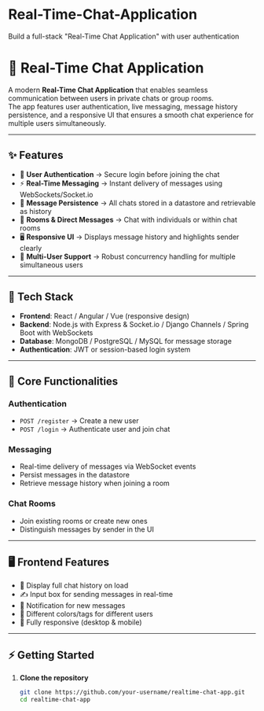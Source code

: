 # Real-Time-Chat-Application
Build a full-stack "Real-Time Chat Application" with user authentication

# 💬 Real-Time Chat Application

A modern **Real-Time Chat Application** that enables seamless communication between users in private chats or group rooms.  
The app features user authentication, live messaging, message history persistence, and a responsive UI that ensures a smooth chat experience for multiple users simultaneously.  

---

## ✨ Features
- 🔐 **User Authentication** → Secure login before joining the chat  
- ⚡ **Real-Time Messaging** → Instant delivery of messages using WebSockets/Socket.io  
- 💾 **Message Persistence** → All chats stored in a datastore and retrievable as history  
- 👥 **Rooms & Direct Messages** → Chat with individuals or within chat rooms  
- 🖥️ **Responsive UI** → Displays message history and highlights sender clearly  
- 🤝 **Multi-User Support** → Robust concurrency handling for multiple simultaneous users  

---

## 🚀 Tech Stack
- **Frontend**: React / Angular / Vue (responsive design)  
- **Backend**: Node.js with Express & Socket.io / Django Channels / Spring Boot with WebSockets  
- **Database**: MongoDB / PostgreSQL / MySQL for message storage  
- **Authentication**: JWT or session-based login system  

---

## 📌 Core Functionalities
### Authentication
- `POST /register` → Create a new user  
- `POST /login` → Authenticate user and join chat  

### Messaging
- Real-time delivery of messages via WebSocket events  
- Persist messages in the datastore  
- Retrieve message history when joining a room  

### Chat Rooms
- Join existing rooms or create new ones  
- Distinguish messages by sender in the UI  

---

## 🖥️ Frontend Features
- 📜 Display full chat history on load  
- ✍️ Input box for sending messages in real-time  
- 🔔 Notification for new messages  
- 👤 Different colors/tags for different users  
- 📱 Fully responsive (desktop & mobile)  

---

## ⚡ Getting Started
1. **Clone the repository**  
   ```bash
   git clone https://github.com/your-username/realtime-chat-app.git
   cd realtime-chat-app
